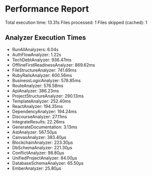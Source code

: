 # Performance Report

Total execution time: 13.31s
Files processed: 1
Files skipped (cached): 1

## Analyzer Execution Times

- RunAllAnalyzers: 6.04s
- AuthFlowAnalyzer: 1.22s
- TechDebtAnalyzer: 936.47ms
- OfflineFirstReadinessAnalyzer: 869.62ms
- FileStructureAnalyzer: 741.69ms
- RubyRailsAnalyzer: 600.56ms
- BusinessLogicAnalyzer: 578.85ms
- RouteAnalyzer: 576.58ms
- ApiAnalyzer: 386.23ms
- ProjectStructureAnalyzer: 290.13ms
- TemplateAnalyzer: 252.40ms
- ReactAnalyzer: 194.35ms
- DependencyAnalyzer: 194.24ms
- DiscourseAnalyzer: 27.11ms
- IntegrateResults: 22.26ms
- GenerateDocumentation: 3.13ms
- AstAnalyzer: 567.50µs
- CanvasAnalyzer: 383.40µs
- BlockchainAnalyzer: 223.30µs
- DbSchemaAnalyzer: 221.30µs
- ConflictAnalyzer: 98.80µs
- UnifiedProjectAnalyzer: 84.00µs
- DatabaseSchemaAnalyzer: 65.50µs
- EmberAnalyzer: 25.80µs
